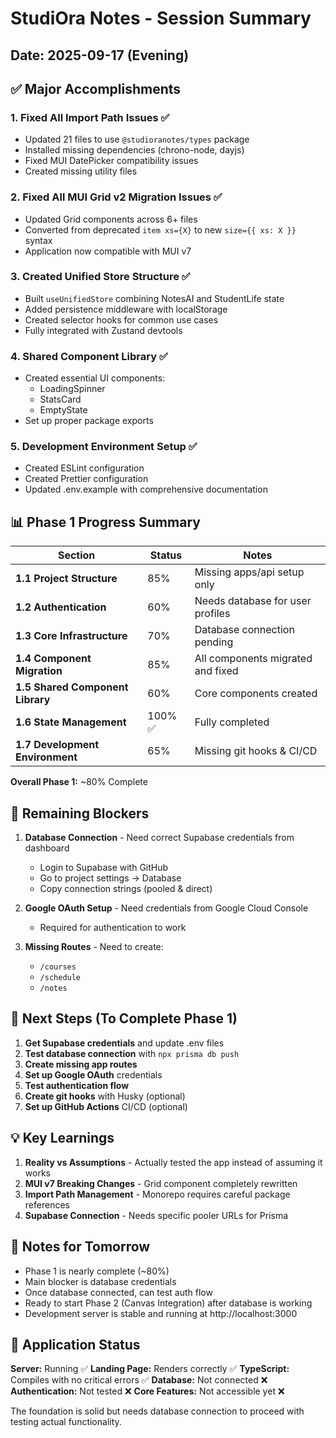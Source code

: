 # StudiOra Notes - Session Summary
## Date: 2025-09-17 (Evening)

## ✅ Major Accomplishments

### 1. Fixed All Import Path Issues ✅
- Updated 21 files to use `@studioranotes/types` package
- Installed missing dependencies (chrono-node, dayjs)
- Fixed MUI DatePicker compatibility issues
- Created missing utility files

### 2. Fixed All MUI Grid v2 Migration Issues ✅
- Updated Grid components across 6+ files
- Converted from deprecated `item xs={X}` to new `size={{ xs: X }}` syntax
- Application now compatible with MUI v7

### 3. Created Unified Store Structure ✅
- Built `useUnifiedStore` combining NotesAI and StudentLife state
- Added persistence middleware with localStorage
- Created selector hooks for common use cases
- Fully integrated with Zustand devtools

### 4. Shared Component Library ✅
- Created essential UI components:
  - LoadingSpinner
  - StatsCard
  - EmptyState
- Set up proper package exports

### 5. Development Environment Setup ✅
- Created ESLint configuration
- Created Prettier configuration
- Updated .env.example with comprehensive documentation

## 📊 Phase 1 Progress Summary

| Section | Status | Notes |
|---------|--------|-------|
| **1.1 Project Structure** | 85% | Missing apps/api setup only |
| **1.2 Authentication** | 60% | Needs database for user profiles |
| **1.3 Core Infrastructure** | 70% | Database connection pending |
| **1.4 Component Migration** | 85% | All components migrated and fixed |
| **1.5 Shared Component Library** | 60% | Core components created |
| **1.6 State Management** | 100% ✅ | Fully completed |
| **1.7 Development Environment** | 65% | Missing git hooks & CI/CD |

**Overall Phase 1:** ~80% Complete

## 🚧 Remaining Blockers

1. **Database Connection** - Need correct Supabase credentials from dashboard
   - Login to Supabase with GitHub
   - Go to project settings → Database
   - Copy connection strings (pooled & direct)

2. **Google OAuth Setup** - Need credentials from Google Cloud Console
   - Required for authentication to work

3. **Missing Routes** - Need to create:
   - `/courses`
   - `/schedule`
   - `/notes`

## 🎯 Next Steps (To Complete Phase 1)

1. **Get Supabase credentials** and update .env files
2. **Test database connection** with `npx prisma db push`
3. **Create missing app routes**
4. **Set up Google OAuth** credentials
5. **Test authentication flow**
6. **Create git hooks** with Husky (optional)
7. **Set up GitHub Actions** CI/CD (optional)

## 💡 Key Learnings

1. **Reality vs Assumptions** - Actually tested the app instead of assuming it works
2. **MUI v7 Breaking Changes** - Grid component completely rewritten
3. **Import Path Management** - Monorepo requires careful package references
4. **Supabase Connection** - Needs specific pooler URLs for Prisma

## 📝 Notes for Tomorrow

- Phase 1 is nearly complete (~80%)
- Main blocker is database credentials
- Once database connected, can test auth flow
- Ready to start Phase 2 (Canvas Integration) after database is working
- Development server is stable and running at http://localhost:3000

## 🚀 Application Status

**Server:** Running ✅
**Landing Page:** Renders correctly ✅
**TypeScript:** Compiles with no critical errors ✅
**Database:** Not connected ❌
**Authentication:** Not tested ❌
**Core Features:** Not accessible yet ❌

The foundation is solid but needs database connection to proceed with testing actual functionality.